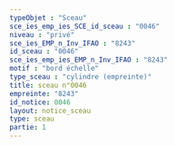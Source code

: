 ```yaml
---
typeObjet : "Sceau"
sce_ies_emp_ies_SCE_id_sceau : "0046"
niveau : "privé"
sce_ies_EMP_n_Inv_IFAO : "8243"
id_sceau : "0046"
sce_ies_emp_ies_EMP_n_Inv_IFAO : "8243"
motif : "bord échelle"
type_sceau : "cylindre (empreinte)"
title: sceau n°0046
empreinte: "8243"
id_notice: 0046
layout: notice_sceau
type: sceau
partie: 1
---
```

